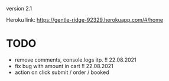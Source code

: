 version 2.1

Heroku link:
https://gentle-ridge-92329.herokuapp.com/#/home

# TODO 
- remove comments, console.logs itp. !! 22.08.2021
- fix bug with amount in cart !! 22.08.2021
- action on click submit / order / booked